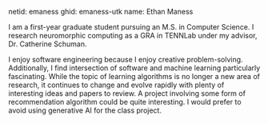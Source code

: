 netid: emaness
ghid: emaness-utk
name: Ethan Maness

I am a first-year graduate student pursuing an M.S. in Computer Science.
I research neuromorphic computing as a GRA in TENNLab under my advisor, Dr. Catherine Schuman.

I enjoy software engineering because I enjoy creative problem-solving.
Additionally, I find intersection of software and machine learning particularly fascinating.
While the topic of learning algorithms is no longer a new area of research, it continues to change and evolve rapidly with plenty of interesting ideas and papers to review.
A project involving some form of recommendation algorithm could be quite interesting. I would prefer to avoid using generative AI for the class project.

